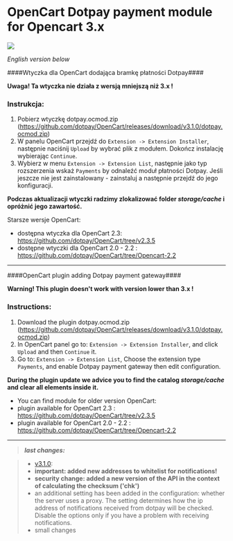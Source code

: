 OpenCart Dotpay payment module for Opencart 3.x
=====================

[![](https://img.shields.io/github/release/dotpay/OpenCart.svg?style=for-the-badge)](https://github.com/dotpay/OpenCart/releases/latest "Download")

_English version below_

####Wtyczka dla OpenCart dodająca bramkę płatności Dotpay####

**Uwaga! Ta wtyczka nie działa z wersją mniejszą niż 3.x !**

### Instrukcja: ###
1. Pobierz wtyczkę dotpay.ocmod.zip (https://github.com/dotpay/OpenCart/releases/download/v3.1.0/dotpay.ocmod.zip)
2. W panelu OpenCart przejdź do `Extension -> Extension Installer`, następnie naciśnij `Upload` by wybrać plik z modułem. Dokończ instalację wybierając `Continue`.
3. Wybierz w menu `Extension -> Extension List`, następnie jako typ rozszerzenia wskaż `Payments` by odnaleźć moduł płatności Dotpay. Jeśli jeszcze nie jest zainstalowany - zainstaluj a następnie przejdź do jego konfiguracji.

**Podczas aktualizacji wtyczki radzimy zlokalizować folder _storage/cache_ i opróżnić jego zawartość.**

Starsze wersje OpenCart:
- dostępna wtyczka dla OpenCart 2.3: https://github.com/dotpay/OpenCart/tree/v2.3.5
- dostępne wtyczki dla OpenCart 2.0 - 2.2 : https://github.com/dotpay/OpenCart/tree/Opencart-2.2

---------------------------------------

####OpenCart plugin adding Dotpay payment gateway####

**Warning! This plugin doesn't work with version lower than 3.x !**

### Instructions: ###
1. Download the plugin dotpay.ocmod.zip (https://github.com/dotpay/OpenCart/releases/download/v3.1.0/dotpay.ocmod.zip)
2. In OpenCart panel go to: `Extension -> Extension Installer`, and click `Upload` and then `Continue` it.
3. Go to: `Extension -> Extension List`, Choose the extension type `Payments`, and enable Dotpay payment gateway then edit configuration.

**During the plugin update we advice you to find the catalog _storage/cache_ and clear all elements inside it.**


- You can find module for older version OpenCart:
- plugin available for OpenCart 2.3 : https://github.com/dotpay/OpenCart/tree/v2.3.5
- plugin available for OpenCart 2.0 - 2.2 : https://github.com/dotpay/OpenCart/tree/Opencart-2.2



---------------------------------------
>***last changes:***

>- [v3.1.0](https://github.com/dotpay/OpenCart/releases/tag/v3.1.0):
> - **important: added new addresses to whitelist for notifications!**
> - **security change: added a new version of the API in the context of calculating the checksum ('chk')**
> - an additional setting has been added in the configuration: whether the server uses a proxy. The setting determines how the ip address of notifications received from dotpay will be checked. Disable the options only if you have a problem with receiving notifications.
> - small changes


